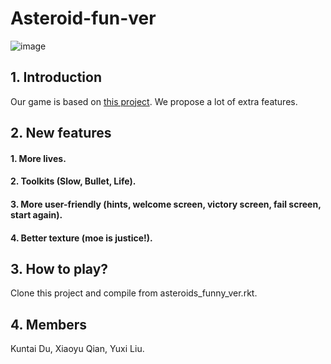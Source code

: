 # Asteroid-fun-ver
![image](https://github.com/thiswill/Asteroids-fun-ver/blob/master/images/screenshot.png)

## 1. Introduction

Our game is based on [this project](https://github.com/andyhd/asteroids). We propose a lot of extra features.

## 2. New features

#### 1. More lives.

#### 2. Toolkits (Slow, Bullet, Life).

#### 3. More user-friendly (hints, welcome screen, victory screen, fail screen, start again).

#### 4. Better texture (moe is justice!).

## 3. How to play?

Clone this project and compile from asteroids_funny_ver.rkt.

## 4. Members

Kuntai Du, Xiaoyu Qian, Yuxi Liu.

